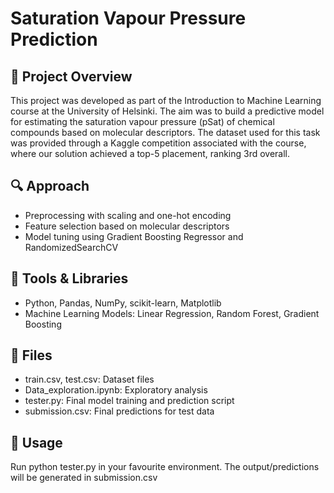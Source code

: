 # Saturation Vapour Pressure Prediction

## 🧪 Project Overview
This project was developed as part of the Introduction to Machine Learning course at the University of Helsinki. The aim was to build a predictive model for estimating the saturation vapour pressure (pSat) of chemical compounds based on molecular descriptors. The dataset used for this task was provided through a Kaggle competition associated with the course, where our solution achieved a top-5 placement, ranking 3rd overall.

## 🔍 Approach
- Preprocessing with scaling and one-hot encoding
- Feature selection based on molecular descriptors
- Model tuning using Gradient Boosting Regressor and RandomizedSearchCV

## 🧰 Tools & Libraries
- Python, Pandas, NumPy, scikit-learn, Matplotlib
- Machine Learning Models: Linear Regression, Random Forest, Gradient Boosting

## 📁 Files
- train.csv, test.csv: Dataset files
- Data_exploration.ipynb: Exploratory analysis
- tester.py: Final model training and prediction script
- submission.csv: Final predictions for test data

## 🚀 Usage
Run  python tester.py in your favourite environment. The output/predictions will be generated in submission.csv
